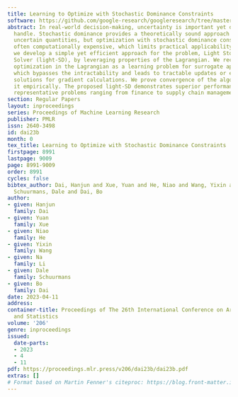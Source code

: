 ```yaml
---
title: Learning to Optimize with Stochastic Dominance Constraints
software: https://github.com/google-research/googleresearch/tree/master/lightsd
abstract: In real-world decision-making, uncertainty is important yet difficult to
  handle. Stochastic dominance provides a theoretically sound approach to comparing
  uncertain quantities, but optimization with stochastic dominance constraints is
  often computationally expensive, which limits practical applicability. In this paper,
  we develop a simple yet efficient approach for the problem, Light Stochastic Dominance
  Solver (light-SD), by leveraging properties of the Lagrangian. We recast the inner
  optimization in the Lagrangian as a learning problem for surrogate approximation,
  which bypasses the intractability and leads to tractable updates or even closed-form
  solutions for gradient calculations. We prove convergence of the algorithm and test
  it empirically. The proposed light-SD demonstrates superior performance on several
  representative problems ranging from finance to supply chain management.
section: Regular Papers
layout: inproceedings
series: Proceedings of Machine Learning Research
publisher: PMLR
issn: 2640-3498
id: dai23b
month: 0
tex_title: Learning to Optimize with Stochastic Dominance Constraints
firstpage: 8991
lastpage: 9009
page: 8991-9009
order: 8991
cycles: false
bibtex_author: Dai, Hanjun and Xue, Yuan and He, Niao and Wang, Yixin and Li, Na and
  Schuurmans, Dale and Dai, Bo
author:
- given: Hanjun
  family: Dai
- given: Yuan
  family: Xue
- given: Niao
  family: He
- given: Yixin
  family: Wang
- given: Na
  family: Li
- given: Dale
  family: Schuurmans
- given: Bo
  family: Dai
date: 2023-04-11
address:
container-title: Proceedings of The 26th International Conference on Artificial Intelligence
  and Statistics
volume: '206'
genre: inproceedings
issued:
  date-parts:
  - 2023
  - 4
  - 11
pdf: https://proceedings.mlr.press/v206/dai23b/dai23b.pdf
extras: []
# Format based on Martin Fenner's citeproc: https://blog.front-matter.io/posts/citeproc-yaml-for-bibliographies/
---
```

